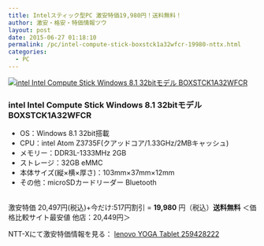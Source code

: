 ```yaml
---
title: Intelスティック型PC 激安特価19,980円！送料無料！
author: 激安・格安・特価情報ツウ
layout: post
date: 2015-06-27 01:18:10
permalink: /pc/intel-compute-stick-boxstck1a32wfcr-19980-nttx.html
categories:
  - PC
---
```

<div class="img-bg2 img_L">
  <a href="http://px.a8.net/svt/ejp?a8mat=ZYP6S+8IMA3E+S1Q+BWGDT&#038;a8ejpredirect=http://nttxstore.jp/_II_IN14983614" target="_blank"><img border="0" alt="intel Intel Compute Stick Windows 8.1 32bitモデル BOXSTCK1A32WFCR" src="http://image.nttxstore.jp/l2_images/I/IN/IN14983614.jpg" data-recalc-dims="1" /></a>
</div>

### intel Intel Compute Stick Windows 8.1 32bitモデル BOXSTCK1A32WFCR
<!--more-->

* OS：Windows 8.1 32bit搭載
* CPU：intel Atom Z3735F(クアッドコア/1.33GHz/2MBキャッシュ)
* メモリー：DDR3L-1333MHz 2GB
* ストレージ：32GB eMMC
* 本体サイズ(縦×横×厚さ)：103mm×37mm×12mm
* その他：microSDカードリーダー Bluetooth

<br clear="all" />激安特価 20,497円(税込)+今だけ:517円割引 = <span class="tokka-price"><strong>19,980</strong></span> 円（税込）**送料無料**
＜価格比較サイト最安値 他店：20,449円＞

NTT-Xにて激安特価情報を見る： <a href="http://px.a8.net/svt/ejp?a8mat=ZYP6S+8IMA3E+S1Q+BWGDT&#038;a8ejpredirect=http://nttxstore.jp/_II_IN14983614" target="_blank"><span class="fs150p">lenovo YOGA Tablet 259428222</span></a>